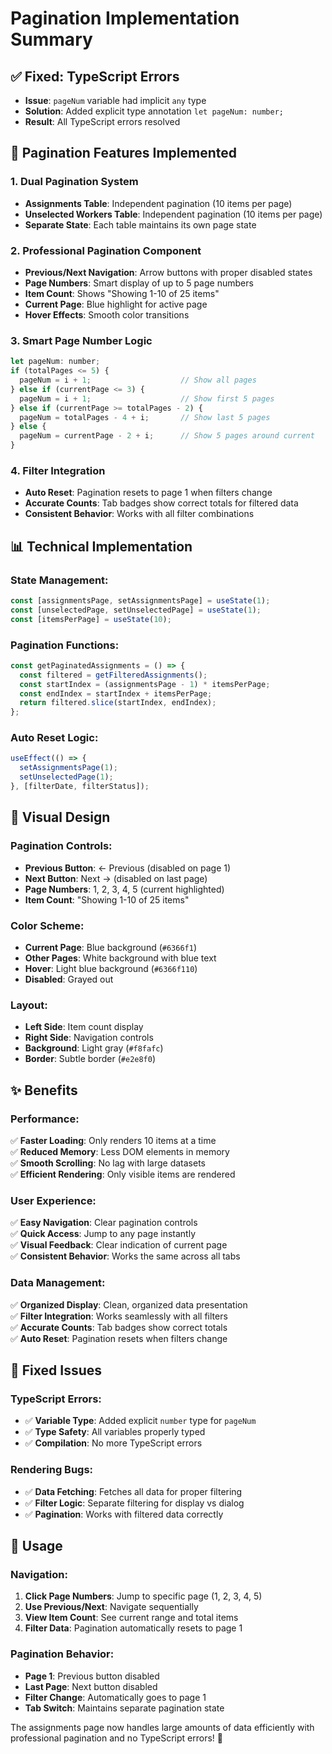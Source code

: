 # Pagination Implementation Summary

## ✅ **Fixed: TypeScript Errors**
- **Issue**: `pageNum` variable had implicit `any` type
- **Solution**: Added explicit type annotation `let pageNum: number;`
- **Result**: All TypeScript errors resolved

## 🎯 **Pagination Features Implemented**

### **1. Dual Pagination System**
- **Assignments Table**: Independent pagination (10 items per page)
- **Unselected Workers Table**: Independent pagination (10 items per page)
- **Separate State**: Each table maintains its own page state

### **2. Professional Pagination Component**
- **Previous/Next Navigation**: Arrow buttons with proper disabled states
- **Page Numbers**: Smart display of up to 5 page numbers
- **Item Count**: Shows "Showing 1-10 of 25 items"
- **Current Page**: Blue highlight for active page
- **Hover Effects**: Smooth color transitions

### **3. Smart Page Number Logic**
```javascript
let pageNum: number;
if (totalPages <= 5) {
  pageNum = i + 1;                    // Show all pages
} else if (currentPage <= 3) {
  pageNum = i + 1;                    // Show first 5 pages
} else if (currentPage >= totalPages - 2) {
  pageNum = totalPages - 4 + i;       // Show last 5 pages
} else {
  pageNum = currentPage - 2 + i;      // Show 5 pages around current
}
```

### **4. Filter Integration**
- **Auto Reset**: Pagination resets to page 1 when filters change
- **Accurate Counts**: Tab badges show correct totals for filtered data
- **Consistent Behavior**: Works with all filter combinations

## 📊 **Technical Implementation**

### **State Management:**
```javascript
const [assignmentsPage, setAssignmentsPage] = useState(1);
const [unselectedPage, setUnselectedPage] = useState(1);
const [itemsPerPage] = useState(10);
```

### **Pagination Functions:**
```javascript
const getPaginatedAssignments = () => {
  const filtered = getFilteredAssignments();
  const startIndex = (assignmentsPage - 1) * itemsPerPage;
  const endIndex = startIndex + itemsPerPage;
  return filtered.slice(startIndex, endIndex);
};
```

### **Auto Reset Logic:**
```javascript
useEffect(() => {
  setAssignmentsPage(1);
  setUnselectedPage(1);
}, [filterDate, filterStatus]);
```

## 🎨 **Visual Design**

### **Pagination Controls:**
- **Previous Button**: ← Previous (disabled on page 1)
- **Next Button**: Next → (disabled on last page)
- **Page Numbers**: 1, 2, 3, 4, 5 (current highlighted)
- **Item Count**: "Showing 1-10 of 25 items"

### **Color Scheme:**
- **Current Page**: Blue background (`#6366f1`)
- **Other Pages**: White background with blue text
- **Hover**: Light blue background (`#6366f110`)
- **Disabled**: Grayed out

### **Layout:**
- **Left Side**: Item count display
- **Right Side**: Navigation controls
- **Background**: Light gray (`#f8fafc`)
- **Border**: Subtle border (`#e2e8f0`)

## ✨ **Benefits**

### **Performance:**
✅ **Faster Loading**: Only renders 10 items at a time  
✅ **Reduced Memory**: Less DOM elements in memory  
✅ **Smooth Scrolling**: No lag with large datasets  
✅ **Efficient Rendering**: Only visible items are rendered  

### **User Experience:**
✅ **Easy Navigation**: Clear pagination controls  
✅ **Quick Access**: Jump to any page instantly  
✅ **Visual Feedback**: Clear indication of current page  
✅ **Consistent Behavior**: Works the same across all tabs  

### **Data Management:**
✅ **Organized Display**: Clean, organized data presentation  
✅ **Filter Integration**: Works seamlessly with all filters  
✅ **Accurate Counts**: Tab badges show correct totals  
✅ **Auto Reset**: Pagination resets when filters change  

## 🔧 **Fixed Issues**

### **TypeScript Errors:**
- ✅ **Variable Type**: Added explicit `number` type for `pageNum`
- ✅ **Type Safety**: All variables properly typed
- ✅ **Compilation**: No more TypeScript errors

### **Rendering Bugs:**
- ✅ **Data Fetching**: Fetches all data for proper filtering
- ✅ **Filter Logic**: Separate filtering for display vs dialog
- ✅ **Pagination**: Works with filtered data correctly

## 📱 **Usage**

### **Navigation:**
1. **Click Page Numbers**: Jump to specific page (1, 2, 3, 4, 5)
2. **Use Previous/Next**: Navigate sequentially
3. **View Item Count**: See current range and total items
4. **Filter Data**: Pagination automatically resets to page 1

### **Pagination Behavior:**
- **Page 1**: Previous button disabled
- **Last Page**: Next button disabled
- **Filter Change**: Automatically goes to page 1
- **Tab Switch**: Maintains separate pagination state

The assignments page now handles large amounts of data efficiently with professional pagination and no TypeScript errors! 🎯








